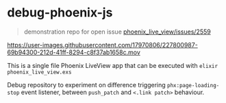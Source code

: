 # debug-phoenix-js
> demonstration repo for open issue [phoenix_live_view/issues/2559](https://github.com/phoenixframework/phoenix_live_view/issues/2559)

https://user-images.githubusercontent.com/17970806/227800987-69b94300-212d-41ff-8294-c8f37ab1658c.mov


This is a single file Phoenix LiveView app that can be executed with `elixir phoenix_live_view.exs` 

Debug repository to experiment on difference triggering `phx:page-loading-stop` event listener, between `push_patch` and `<.link patch>` behaviour.
